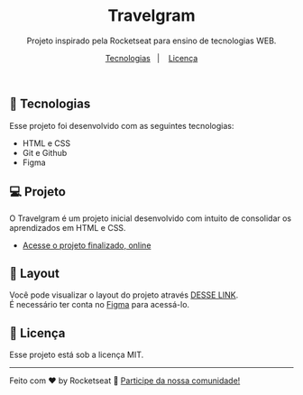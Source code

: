 <h1 align="center"> Travelgram </h1>

<p align="center">
Projeto inspirado pela Rocketseat para ensino de tecnologias WEB. <br/>

<p align="center">
  <a href="#-tecnologias">Tecnologias</a>&nbsp;&nbsp;&nbsp;|&nbsp;&nbsp;&nbsp;
  <a href="#memo-licença">Licença</a>
</p>

<br>

## 🚀 Tecnologias

Esse projeto foi desenvolvido com as seguintes tecnologias:

- HTML e CSS
- Git e Github
- Figma

## 💻 Projeto

O Travelgram é um projeto inicial desenvolvido com intuito de consolidar os aprendizados em HTML e CSS.

- [Acesse o projeto finalizado, online](https://pedrohzamboni.github.io/Travelgram/)

## 🔖 Layout

Você pode visualizar o layout do projeto através [DESSE LINK](https://www.figma.com/community/file/1360315496868719817). <br/> É necessário ter conta no [Figma](https://figma.com) para acessá-lo.

## :memo: Licença

Esse projeto está sob a licença MIT.

---

Feito com ♥ by Rocketseat :wave: [Participe da nossa comunidade!](https://discord.gg/rocketseat)
